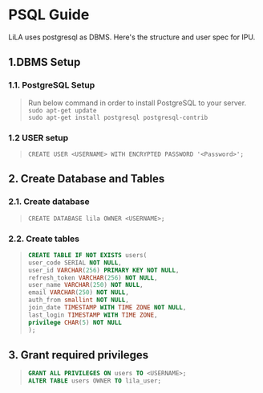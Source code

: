 # PSQL Guide

LiLA uses postgresql as DBMS. Here's the structure and user spec for IPU.

## 1.DBMS Setup
### 1.1. PostgreSQL Setup
> Run below command in order to install PostgreSQL to your server.   
> `sudo apt-get update`   
> `sudo apt-get install postgresql postgresql-contrib`
### 1.2 USER setup
> `CREATE USER <USERNAME> WITH ENCRYPTED PASSWORD '<Password>';`

## 2. Create Database and Tables
### 2.1. Create database
> `CREATE DATABASE lila OWNER <USERNAME>;`
### 2.2. Create tables
> ```sql
> CREATE TABLE IF NOT EXISTS users(
> user_code SERIAL NOT NULL,
> user_id VARCHAR(256) PRIMARY KEY NOT NULL,
> refresh_token VARCHAR(256) NOT NULL,
> user_name VARCHAR(250) NOT NULL,
> email VARCHAR(250) NOT NULL,
> auth_from smallint NOT NULL,
> join_date TIMESTAMP WITH TIME ZONE NOT NULL,
> last_login TIMESTAMP WITH TIME ZONE,
> privilege CHAR(5) NOT NULL
> );
> ```

## 3. Grant required privileges
> ```sql
> GRANT ALL PRIVILEGES ON users TO <USERNAME>;
> ALTER TABLE users OWNER TO lila_user;
> ```
